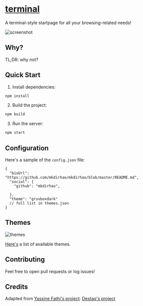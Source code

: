 # [terminal](https://mkdirhao.github.io/terminal)

A terminal-style startpage for all your browsing-related needs!

![screenshot](/docs/screenshot.png)

## Why?

TL;DR: why not?

## Quick Start

1. Install dependencies:

```bash
npm install
```

2. Build the project:

```bash
npm build
```

3. Run the server:

```bash
npm start
```

## Configuration

Here's a sample of the `config.json` file:

```json5
{
  "bioUrl": "https://github.com/mkdirhao/mkdirhao/blob/master/README.md",
  "social": {
    "github": "mkdirhao",
    
  },
  "theme": "gruvboxdark"
  // full list in themes.json
}
```

## Themes

![themes](/docs/screenshot.gif)

[Here's](/docs/themes) a list of available themes.


## Contributing

Feel free to open pull requests or log issues!

## Credits

Adapted from
[Yassine Fathi's project](https://github.com/m4tt72/terminal).
[Destaq's project](https://github.com/Destaq/cli-homepage)
